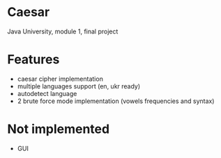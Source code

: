# Caesar

Java University, module 1, final project

# Features

- caesar cipher implementation
- multiple languages support (en, ukr ready)
- autodetect language
- 2 brute force mode implementation (vowels frequencies and syntax)

# Not implemented

- GUI



